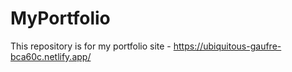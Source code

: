 # MyPortfolio
This repository is for my portfolio site - https://ubiquitous-gaufre-bca60c.netlify.app/
